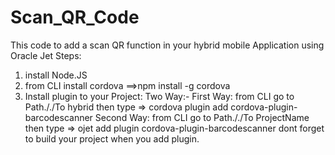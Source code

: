 # Scan_QR_Code
This code to add a scan QR function in your hybrid mobile Application using Oracle Jet
Steps:
1. install Node.JS
2. from CLI install cordova ==>npm install -g cordova 
3. Install plugin to your Project: Two Way:-
First Way: from CLI go to Path././To hybrid
then type => cordova plugin add cordova-plugin-barcodescanner
Second Way: from CLI go to Path././To ProjectName
then type => ojet add plugin cordova-plugin-barcodescanner
dont forget to build your project when you add plugin.
